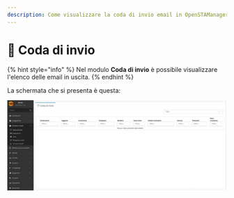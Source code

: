 ```yaml
---
description: Come visualizzare la coda di invio email in OpenSTAManager
---
```


# 🔄 Coda di invio

{% hint style="info" %}
Nel modulo **Coda di invio** è possibile visualizzare l'elenco delle email in uscita.
{% endhint %}

La schermata che si presenta è questa:

![](<../../../.gitbook/assets/image (637).png>)
